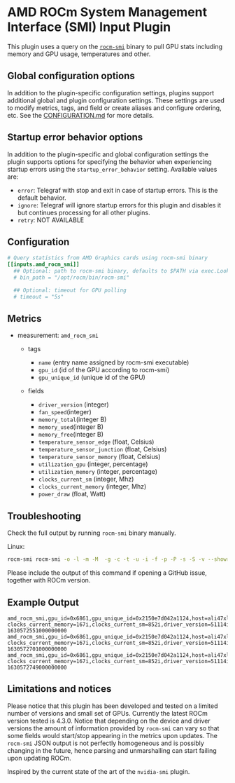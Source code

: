# AMD ROCm System Management Interface (SMI) Input Plugin

This plugin uses a query on the [`rocm-smi`][1] binary to pull GPU stats
including memory and GPU usage, temperatures and other.

[1]: https://github.com/RadeonOpenCompute/rocm_smi_lib/tree/master/python_smi_tools

## Global configuration options <!-- @/docs/includes/plugin_config.md -->

In addition to the plugin-specific configuration settings, plugins support
additional global and plugin configuration settings. These settings are used to
modify metrics, tags, and field or create aliases and configure ordering, etc.
See the [CONFIGURATION.md][CONFIGURATION.md] for more details.

[CONFIGURATION.md]: ../../../docs/CONFIGURATION.md#plugins

## Startup error behavior options

In addition to the plugin-specific and global configuration settings the plugin
supports options for specifying the behavior when experiencing startup errors
using the `startup_error_behavior` setting. Available values are:

- `error`:  Telegraf with stop and exit in case of startup errors. This is the
            default behavior.
- `ignore`: Telegraf will ignore startup errors for this plugin and disables it
            but continues processing for all other plugins.
- `retry`:  NOT AVAILABLE

## Configuration

```toml @sample.conf
# Query statistics from AMD Graphics cards using rocm-smi binary
[[inputs.amd_rocm_smi]]
  ## Optional: path to rocm-smi binary, defaults to $PATH via exec.LookPath
  # bin_path = "/opt/rocm/bin/rocm-smi"

  ## Optional: timeout for GPU polling
  # timeout = "5s"
```

## Metrics

- measurement: `amd_rocm_smi`
  - tags
    - `name` (entry name assigned by rocm-smi executable)
    - `gpu_id` (id of the GPU according to rocm-smi)
    - `gpu_unique_id` (unique id of the GPU)

  - fields
    - `driver_version` (integer)
    - `fan_speed`(integer)
    - `memory_total`(integer B)
    - `memory_used`(integer B)
    - `memory_free`(integer B)
    - `temperature_sensor_edge` (float, Celsius)
    - `temperature_sensor_junction` (float, Celsius)
    - `temperature_sensor_memory` (float, Celsius)
    - `utilization_gpu` (integer, percentage)
    - `utilization_memory` (integer, percentage)
    - `clocks_current_sm` (integer, Mhz)
    - `clocks_current_memory` (integer, Mhz)
    - `power_draw` (float, Watt)

## Troubleshooting

Check the full output by running `rocm-smi` binary manually.

Linux:

```sh
rocm-smi rocm-smi -o -l -m -M  -g -c -t -u -i -f -p -P -s -S -v --showreplaycount --showpids --showdriverversion --showmemvendor --showfwinfo --showproductname --showserial --showuniqueid --showbus --showpendingpages --showpagesinfo --showretiredpages --showunreservablepages --showmemuse --showvoltage --showtopo --showtopoweight --showtopohops --showtopotype --showtoponuma --showmeminfo all --json
```

Please include the output of this command if opening a GitHub issue, together
with ROCm version.

## Example Output

```text
amd_rocm_smi,gpu_id=0x6861,gpu_unique_id=0x2150e7d042a1124,host=ali47xl,name=card0 clocks_current_memory=167i,clocks_current_sm=852i,driver_version=51114i,fan_speed=14i,memory_free=17145282560i,memory_total=17163091968i,memory_used=17809408i,power_draw=7,temperature_sensor_edge=28,temperature_sensor_junction=29,temperature_sensor_memory=92,utilization_gpu=0i 1630572551000000000
amd_rocm_smi,gpu_id=0x6861,gpu_unique_id=0x2150e7d042a1124,host=ali47xl,name=card0 clocks_current_memory=167i,clocks_current_sm=852i,driver_version=51114i,fan_speed=14i,memory_free=17145282560i,memory_total=17163091968i,memory_used=17809408i,power_draw=7,temperature_sensor_edge=29,temperature_sensor_junction=30,temperature_sensor_memory=91,utilization_gpu=0i 1630572701000000000
amd_rocm_smi,gpu_id=0x6861,gpu_unique_id=0x2150e7d042a1124,host=ali47xl,name=card0 clocks_current_memory=167i,clocks_current_sm=852i,driver_version=51114i,fan_speed=14i,memory_free=17145282560i,memory_total=17163091968i,memory_used=17809408i,power_draw=7,temperature_sensor_edge=29,temperature_sensor_junction=29,temperature_sensor_memory=92,utilization_gpu=0i 1630572749000000000
```

## Limitations and notices

Please notice that this plugin has been developed and tested on a limited number
of versions and small set of GPUs. Currently the latest ROCm version tested is
4.3.0.  Notice that depending on the device and driver versions the amount of
information provided by `rocm-smi` can vary so that some fields would start/stop
appearing in the metrics upon updates.  The `rocm-smi` JSON output is not
perfectly homogeneous and is possibly changing in the future, hence parsing and
unmarshalling can start failing upon updating ROCm.

Inspired by the current state of the art of the `nvidia-smi` plugin.
